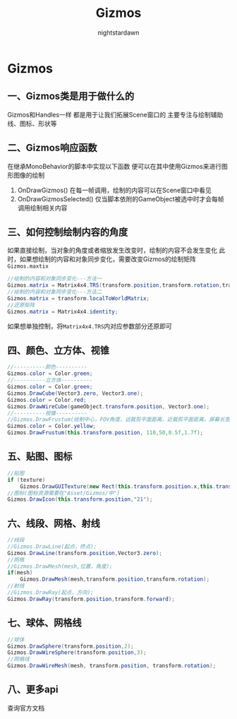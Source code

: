 ﻿---
title: Gizmos
tags:
  - Unity客户端
  - Unity进阶
  - 编辑器拓展
categories:
  - [Unity客户端, 编辑器拓展]
author:
  - nightstardawn
---

# Gizmos

## 一、Gizmos类是用于做什么的

Gizmos和Handles一样
都是用于让我们拓展Scene窗口的
主要专注与绘制辅助线、图标、形状等

## 二、Gizmos响应函数

在继承MonoBehavior的脚本中实现以下函数
便可以在其中使用Gizmos来进行图形图像的绘制
1. OnDrawGizmos() 在每一帧调用，绘制的内容可以在Scene窗口中看见
2. OnDrawGizmosSelected() 仅当脚本依附的GameObject被选中时才会每帧调用绘制相关内容

## 三、如何控制绘制内容的角度

如果直接绘制，当对象的角度或者缩放发生改变时，绘制的内容不会发生变化
此时，如果想绘制的内容和对象同步变化，需要改变Gizmos的绘制矩阵`Gizmos.maxtix`

```csharp
//绘制的内容和对象同步变化---方法一
Gizmos.matrix = Matrix4x4.TRS(transform.position,transform.rotation,transform.localScale);
//绘制的内容和对象同步变化---方法二
Gizmos.matrix = transform.localToWorldMatrix;
//还原矩阵
Gizmos.matrix = Matrix4x4.identity;
```

如果想单独控制，将`Matrix4x4.TRS`内对应参数部分还原即可

## 四、颜色、立方体、视锥

```csharp
//----------颜色----------
Gizmos.color = Color.green;
//----------立方体----------
Gizmos.color = Color.green;
Gizmos.DrawCube(Vector3.zero, Vector3.one);
Gizmos.color = Color.red;
Gizmos.DrawWireCube(gameObject.transform.position, Vector3.one);
//----------视锥----------
//Gizmos.DrawFrustum(绘制中心，FOV角度，远裁剪平面距离，近裁剪平面距离，屏幕长宽比);
Gizmos.color = Color.yellow;
Gizmos.DrawFrustum(this.transform.position, 110,50,0.5f,1.7f);
```

## 五、贴图、图标

```csharp
//贴图
if (texture)
    Gizmos.DrawGUITexture(new Rect(this.transform.position.x,this.transform.position.y,160 , 90),texture);
//图标(图标资源需要在"Asset/Gizmos/中")
Gizmos.DrawIcon(this.transform.position,"21");
```

## 六、线段、网格、射线
```csharp
//线段
//Gizmos.DrawLine(起点，终点);
Gizmos.DrawLine(transform.position,Vector3.zero);
//网格
//Gizmos.DrawMesh(mesh,位置，角度);
if(mesh)
    Gizmos.DrawMesh(mesh,transform.position,transform.rotation);
//射线
//Gizmos.DrawRay(起点，方向);
Gizmos.DrawRay(transform.position,transform.forward);
```

## 七、球体、网格线
```csharp
//球体
Gizmos.DrawSphere(transform.position,2);
Gizmos.DrawWireSphere(transform.position,3);
//网格线
Gizmos.DrawWireMesh(mesh, transform.position, transform.rotation);
```

## 八、更多api

查询官方文档











